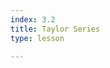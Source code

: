 ```yaml
---
index: 3.2
title: Taylor Series
type: lesson

---
```




<!--stackedit_data:
eyJoaXN0b3J5IjpbMTE3ODg1ODIxLC05OTU2OTI5NzMsLTExNz
QxMDA2MzVdfQ==
-->